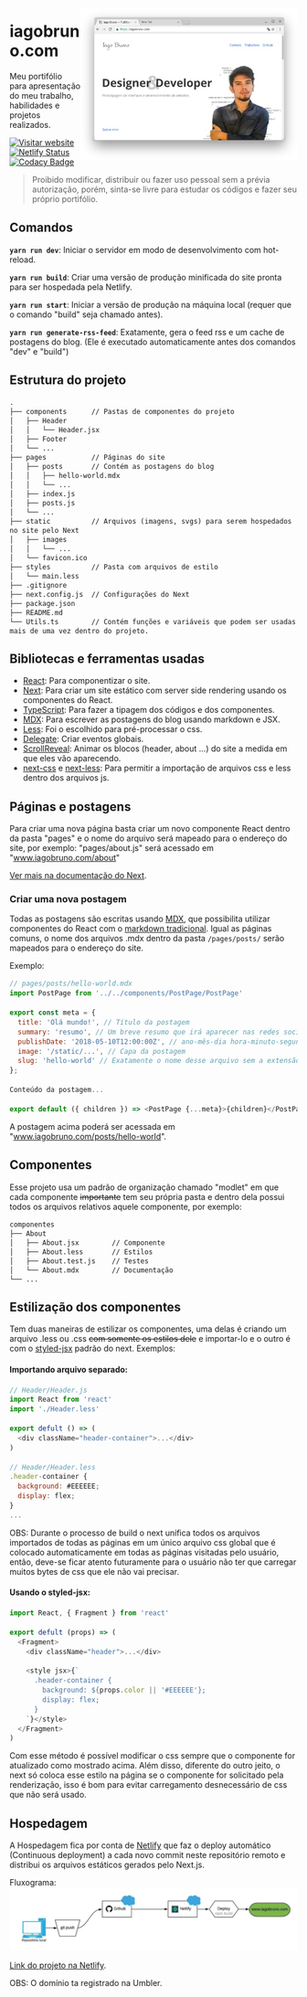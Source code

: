[<img align="right" width="380" src="/static/images/website-print.jpg"/>](https://www.iagobruno.com/)

# iagobruno.com
Meu portifólio para apresentação do meu trabalho, habilidades e projetos realizados.

[![Visitar website](https://img.shields.io/website/https/www.iagobruno.com.svg)](https://www.iagobruno.com)
[![Netlify Status](https://api.netlify.com/api/v1/badges/aea4592e-19c7-4d18-85cf-d7bff624e9ea/deploy-status)](https://app.netlify.com/sites/iagobruno-com/deploys)
[![Codacy Badge](https://api.codacy.com/project/badge/Grade/28419b5ab582462bad5995f50c53e8ca)](https://www.codacy.com/app/httpiago/www.iagobruno.com?utm_source=github.com&amp;utm_medium=referral&amp;utm_content=httpiago/www.iagobruno.com&amp;utm_campaign=Badge_Grade)

> Proibido modificar, distribuir ou fazer uso pessoal sem a prévia autorização, porém, sinta-se livre para estudar os códigos e fazer seu próprio portifólio.

## Comandos

**`yarn run dev`**: Iniciar o servidor em modo de desenvolvimento com hot-reload.

**`yarn run build`**: Criar uma versão de produção minificada do site pronta para ser hospedada pela Netlify.

**`yarn run start`**: Iniciar a versão de produção na máquina local (requer que o comando "build" seja chamado antes).

**`yarn run generate-rss-feed`**: Exatamente, gera o feed rss e um cache de postagens do blog. (Ele é executado automaticamente antes dos comandos "dev" e "build")


## Estrutura do projeto

```
.
├── components      // Pastas de componentes do projeto
│   ├── Header
│   │   └── Header.jsx
│   ├── Footer
│   └── ...
├── pages           // Páginas do site
│   ├── posts       // Contém as postagens do blog
│   │   ├── hello-world.mdx
│   │   └── ...
│   ├── index.js
│   ├── posts.js
│   └── ...
├── static          // Arquivos (imagens, svgs) para serem hospedados no site pelo Next
│   ├── images
│   │   └── ...
│   └── favicon.ico 
├── styles          // Pasta com arquivos de estilo
│   └── main.less
├── .gitignore
├── next.config.js  // Configurações do Next
├── package.json
├── README.md
└── Utils.ts        // Contém funções e variáveis que podem ser usadas mais de uma vez dentro do projeto.
```

## Bibliotecas e ferramentas usadas

- [React](http://reactjs.org): Para componentizar o site.
- [Next](https://github.com/zeit/next.js): Para criar um site estático com server side rendering usando os componentes do React.
- [TypeScript](https://typescriptlang.org): Para fazer a tipagem dos códigos e dos componentes.
- [MDX](https://mdxjs.com/): Para escrever as postagens do blog usando markdown e JSX.
- [Less](http://lesscss.org): Foi o escolhido para pré-processar o css.
- [Delegate](https://github.com/zenorocha/delegate): Criar eventos globais.
- [ScrollReveal](https://github.com/scrollreveal/scrollreveal): Animar os blocos (header, about ...) do site a medida em que eles vão aparecendo.
- [next-css](https://github.com/zeit/next-plugins/tree/master/packages/next-css) e [next-less](https://github.com/zeit/next-plugins/tree/master/packages/next-less): Para permitir a importação de arquivos css e less dentro dos arquivos js.

## Páginas e postagens

Para criar uma nova página basta criar um novo componente React dentro da pasta "pages" e o nome do arquivo será mapeado para o endereço do site, por exemplo: 
"pages/about.js" será acessado em "www.iagobruno.com/about"

[Ver mais na documentação do Next](https://github.com/zeit/next.js).

### Criar uma nova postagem

Todas as postagens são escritas usando [MDX](https://mdxjs.com/syntax), que possibilita utilizar componentes do React com o [markdown tradicional](https://github.com/adam-p/markdown-here/wiki/Markdown-Cheatsheet). Igual as páginas comuns, o nome dos arquivos .mdx  dentro da pasta `/pages/posts/` serão mapeados para o endereço do site.

Exemplo:

```js
// pages/posts/hello-world.mdx
import PostPage from '../../components/PostPage/PostPage'

export const meta = {
  title: 'Olá mundo!', // Título da postagem
  summary: 'resumo', // Um breve resumo que irá aparecer nas redes sociais e no Google.
  publishDate: '2018-05-10T12:00:00Z', // ano-mês-dia hora-minuto-segundo
  image: '/static/...', // Capa da postagem
  slug: 'hello-world' // Exatamente o nome desse arquivo sem a extensão .mdx
};

Conteúdo da postagem...

export default ({ children }) => <PostPage {...meta}>{children}</PostPage>

```

A postagem acima poderá ser acessada em "www.iagobruno.com/posts/hello-world".

## Componentes

Esse projeto usa um padrão de organização chamado "modlet" em que cada componente ~~importante~~ tem seu própria pasta e dentro dela possui todos os arquivos relativos aquele componente, por exemplo:

```
componentes
├── About
│   ├── About.jsx        // Componente
│   ├── About.less       // Estilos
│   ├── About.test.js    // Testes
│   └── About.mdx        // Documentação
└── ...
```

## Estilização dos componentes

Tem duas maneiras de estilizar os componentes, uma delas é criando um arquivo .less ou .css ~~com somente os estilos dele~~ e importar-lo e o outro é com o [styled-jsx](https://github.com/zeit/styled-jsx) padrão do next. Exemplos:

#### Importando arquivo separado:

```js
// Header/Header.js
import React from 'react'
import './Header.less'

export defult () => (
  <div className="header-container">...</div>
)

// Header/Header.less
.header-container {
  background: #EEEEEE;
  display: flex;
}
...
```

OBS: Durante o processo de build o next unifica todos os arquivos importados de todas as páginas em um único arquivo css global que é colocado automaticamente em todas as páginas visitadas pelo usuário, então, deve-se ficar atento futuramente para o usuário não ter que carregar muitos bytes de css que ele não vai precisar.

#### Usando o styled-jsx:

```js
import React, { Fragment } from 'react'

export defult (props) => (
  <Fragment>
    <div className="header">...</div>

    <style jsx>{`
      .header-container {
        background: ${props.color || '#EEEEEE'};
        display: flex;
      }
    `}</style>
  </Fragment>
)
```

Com esse método é possível modificar o css sempre que o componente for atualizado como mostrado acima. Além disso, diferente do outro jeito, o next só coloca esse estilo na página se o componente for solicitado pela renderização, isso é bom para evitar carregamento desnecessário de css que não será usado.

## Hospedagem

A Hospedagem fica por conta de [Netlify](https://www.netlify.com) que faz o deploy automático (Continuous deployment) a cada novo commit neste repositório remoto e distribui os arquivos estáticos gerados pelo Next.js.

Fluxograma:
![Fluxograma da hospedagem](/static/images/Netlify_Flow_Chart.jpeg)

[Link do projeto na Netlify](https://app.netlify.com/sites/iagobruno-com).

OBS: O domínio ta registrado na Umbler.
